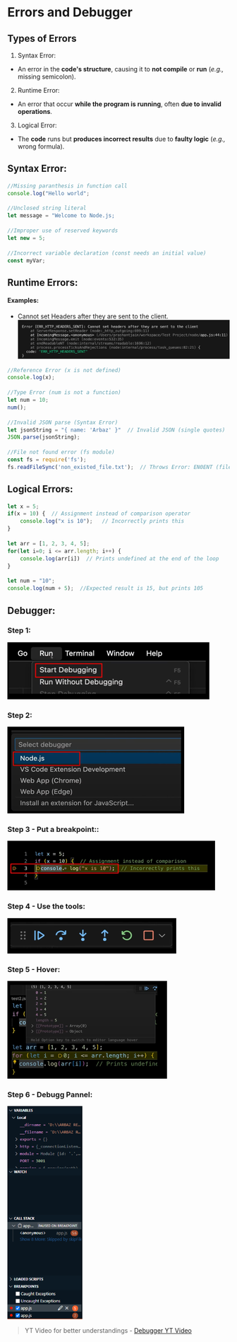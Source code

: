 # Errors and Debugger

## Types of Errors
1. Syntax Error:
* An error in the **code's structure**, causing it to **not compile** or **run** (*e.g.,* missing semicolon).

2. Runtime Error:
* An error that occur **while the program is running**, often **due to invalid operations**.

3. Logical Error:
* The **code** runs but **produces incorrect results** due to **faulty logic** (*e.g.,* wrong formula).


## Syntax Error:

```js
//Missing paranthesis in function call
console.log("Hello world";

//Unclosed string literal
let message = "Welcome to Node.js;

//Improper use of reserved keywords
let new = 5;

//Incorrect variable declaration (const needs an initial value)
const myVar;
```


## Runtime Errors:

#### Examples:

* Cannot set Headers after they are sent to the client.
![alt text](image.png)

```js
//Reference Error (x is not defined)
console.log(x);

//Type Error (num is not a function)
let num = 10;
num();

//Invalid JSON parse (Syntax Error)
let jsonString = "{ name: 'Arbaz' }"  // Invalid JSON (single quotes)
JSON.parse(jsonString);

//File not found error (fs module)
const fs = require('fs');
fs.readFileSync('non_existed_file.txt');  // Throws Error: EN0ENT (file not found) 
```


## Logical Errors:

```js
let x = 5;
if(x = 10) {  // Assignment instead of comparison operator
    console.log("x is 10");   // Incorrectly prints this
}

let arr = [1, 2, 3, 4, 5];
for(let i=0; i <= arr.length; i++) {
    console.log(arr[i])  // Prints undefined at the end of the loop
}

let num = "10";
console.log(num + 5);  //Expected result is 15, but prints 105
```


## Debugger:

### Step 1: <br/>
![step 1](image-1.png)

### Step 2: <br/>
![step 2](image-2.png)

### Step 3 - Put a breakpoint:: <br/>
![step 3 - Put break-points](image-3.png)

### Step 4 - Use the tools: <br/>
![step 4 - Use the tools](image-4.png)

### Step 5 - Hover: <br/>
![step 5 - Hover](image-5.png)

### Step 6 - Debugg Pannel: <br/>
<!-- ![step 6 - debugg pannel](image-6.png) -->
<img src="image-6.png" alt="step 6 - debug panel" width="170"/>

> YT Video for better understandings - [Debugger YT Video](https://youtu.be/gG47rm_vg8M?t=1082)